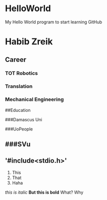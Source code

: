 # HelloWorld
My Hello World program to start learning GitHub

# Habib Zreik

## Career

### TOT Robotics

### Translation

### Mechanical Engineering

##Education

###Damascus Uni

###UoPeople

###SVu
---
'#include<stdio.h>'
---
1. This
2. That
3. Haha

*this is italic*
**But this is bold**
What? Why
